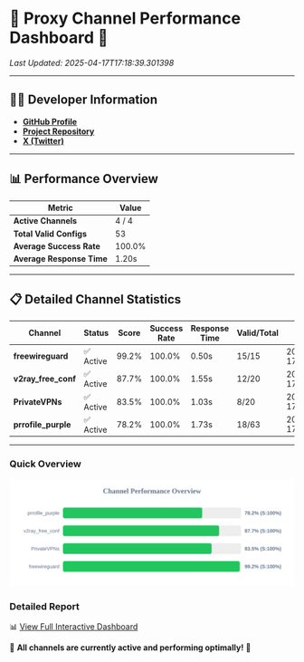 # 🌟 Proxy Channel Performance Dashboard 🌟

_Last Updated: 2025-04-17T17:18:39.301398_

---

## 👩‍💻 Developer Information

- **[GitHub Profile](https://github.com/4n0nymou3)**  
- **[Project Repository](https://github.com/4n0nymou3/multi-proxy-config-fetcher)**  
- **[X (Twitter)](https://x.com/4n0nymou3)**  

---

## 📊 Performance Overview

| Metric                | Value       |
|-----------------------|-------------|
| **Active Channels**   | 4 / 4       |
| **Total Valid Configs** | 53          |
| **Average Success Rate** | 100.0%      |
| **Average Response Time** | 1.20s       |

---

## 📋 Detailed Channel Statistics

| Channel          | Status     | Score  | Success Rate | Response Time | Valid/Total | Last Success               |
|------------------|------------|--------|--------------|---------------|-------------|----------------------------|
| **freewireguard**  | ✅ Active  | 99.2%  | 100.0% | 0.50s         | 15/15       | 2025-04-17T17:18:39.299545 |
| **v2ray_free_conf**  | ✅ Active  | 87.7%  | 100.0% | 1.55s         | 12/20       | 2025-04-17T17:18:37.713549 |
| **PrivateVPNs**  | ✅ Active  | 83.5%  | 100.0% | 1.03s         | 8/20       | 2025-04-17T17:18:38.769901 |
| **prrofile_purple**  | ✅ Active  | 78.2%  | 100.0% | 1.73s         | 18/63       | 2025-04-17T17:18:36.134611 |

---

### Quick Overview
<div align="center">
  <a href="https://raw.githubusercontent.com/nullluser/NullRepo/refs/heads/main/assets/channel_stats_chart.svg">
    <img src="https://raw.githubusercontent.com/nullluser/NullRepo/refs/heads/main/assets/channel_stats_chart.svg" alt="Source Performance Statistics" width="800">
  </a>
</div>

### Detailed Report
📊 [View Full Interactive Dashboard](https://htmlpreview.github.io/?https://github.com/nullluser/NullRepo/blob/main/assets/performance_report.html)

🎉 **All channels are currently active and performing optimally!** 🎉
